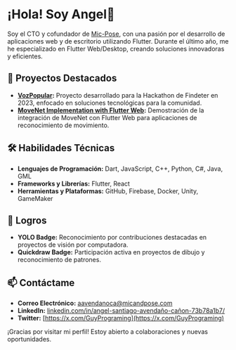 # ¡Hola! Soy Angel👋

Soy el CTO y cofundador de [Mic-Pose](https://github.com/Mic-Pose), con una pasión por el desarrollo de aplicaciones web y de escritorio utilizando Flutter. Durante el último año, me he especializado en Flutter Web/Desktop, creando soluciones innovadoras y eficientes.

## 🚀 Proyectos Destacados

- **[VozPopular](https://github.com/MyNameIsDotPy/VozPopular):** Proyecto desarrollado para la Hackathon de Findeter en 2023, enfocado en soluciones tecnológicas para la comunidad.
- **[MoveNet Implementation with Flutter Web](https://github.com/MyNameIsDotPy/MoveNet-Implementation-with-Flutter-Web):** Demostración de la integración de MoveNet con Flutter Web para aplicaciones de reconocimiento de movimiento.

## 🛠️ Habilidades Técnicas

- **Lenguajes de Programación:** Dart, JavaScript, C++, Python, C#, Java, GML
- **Frameworks y Librerías:** Flutter, React
- **Herramientas y Plataformas:** GitHub, Firebase, Docker, Unity, GameMaker

## 🎯 Logros

- **YOLO Badge:** Reconocimiento por contribuciones destacadas en proyectos de visión por computadora.
- **Quickdraw Badge:** Participación activa en proyectos de dibujo y reconocimiento de patrones.

## 📫 Contáctame

- **Correo Electrónico:** [aavendanoca@micandpose.com](mailto:aavendanoca@micandpose.com)
- **LinkedIn:** [linkedin.com/in/angel-santiago-avendaño-cañon-73b78a1b7/](https://www.linkedin.com/in/angel-santiago-avenda%C3%B1o-ca%C3%B1on-73b78a1b7/)
- **Twitter:** [https://x.com/GuyPrograming](https://x.com/GuyPrograming)

¡Gracias por visitar mi perfil! Estoy abierto a colaboraciones y nuevas oportunidades.
